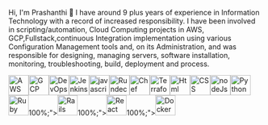 Hi, I'm Prashanthi 👋
I have around 9 plus years of experience in Information Technology with a record of increased responsibility.
I have been involved in scripting/automation, Cloud Computing projects in AWS, GCP,Fullstack,continuous Integration implementation using various Configuration Management tools and, on its Administration, and was responsible for designing, managing servers, software installation, monitoring, troubleshooting, build, deployment and process.



<img height="40" alt="AWS" src="https://user-images.githubusercontent.com/79076790/225322691-46beca58-0b3d-4734-89b7-3ce3b0fcb793.png" style="max-width: 100%;"><img height="40" alt="GCP" src="https://user-images.githubusercontent.com/79076790/225322939-75d2bc9e-46ce-437d-957e-9369372bcef3.png" style="max-width: 100%;"><img height="40" alt="DevOps" src="https://user-images.githubusercontent.com/79076790/225323433-58184743-d046-43ce-9390-fb98200c2f32.png" style="max-width: 100%;"><img height="40" alt="Jenkins" src="https://user-images.githubusercontent.com/79076790/225324068-704d83ce-e532-40cd-9b6a-2532c41f18b8.png" style="max-width: 100%;"><img height="40" alt="javascript" src="https://user-images.githubusercontent.com/79076790/225321963-b183e0b6-56c3-4535-8705-671f71fadf89.png" style="max-width: 100%;"><img height="40" alt="Rundeck" src="https://user-images.githubusercontent.com/79076790/225325437-a729cf4a-20a2-4e3e-8011-8cc86edb4980.png" style="max-width: 100%;"><img height="40" alt="Chef" src="https://user-images.githubusercontent.com/79076790/225325825-8a9e97d8-9a75-4fbc-a916-8450102e1c9d.png" style="max-width: 100%;"><img height="40" alt="Terraform" src="https://user-images.githubusercontent.com/79076790/225326232-913c93ed-cd7b-4a7f-a5e3-bc61ca58785d.png" style="max-width: 100%;"><img height="40" alt="Html" src="https://user-images.githubusercontent.com/79076790/225326500-6c073466-3f82-475a-9cac-91aa31cf5d78.png" style="max-width: 100%;"><img height="40" alt="CSS" src="https://user-images.githubusercontent.com/79076790/225329471-afba19be-f2fc-448f-835c-dc2bafe57775.png" style="max-width: 100%;"><img height="40" alt="nodeJs" src="https://user-images.githubusercontent.com/79076790/225326889-4b298a45-5423-4b34-a6aa-cde52d4283b8.png" style="max-width: 100%;"><img height="40" alt="Python" src="https://user-images.githubusercontent.com/79076790/225327056-8defa917-57ae-451d-9343-88d281f45ff4.png" style="max-width: 100%;"><img height="40" alt="Ruby" src="https://user-images.githubusercontent.com/79076790/225327318-4c378288-ef12-44cc-b747-22aa251c6753.png" style="max-width: 100%;">100%;"><img height="40" alt="Rails" src="https://user-images.githubusercontent.com/79076790/225327472-f675939c-0b09-44f6-b330-b3e3370baeee.png" style="max-width: 100%;">100%;"><img height="40" alt="React" src="https://user-images.githubusercontent.com/79076790/225327654-13a9172f-97e8-44ef-bbce-b0095f3c8cae.png" style="max-width: 100%;">100%;"><img height="40" alt="Docker" src="https://user-images.githubusercontent.com/79076790/225327797-05a456f1-20ac-42cd-b830-8d6cd10567d2.png" style="max-width: 100%;">






